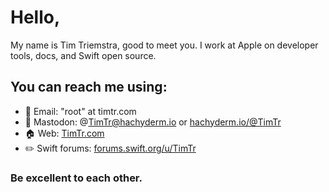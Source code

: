 # Hello,

My name is Tim Triemstra, good to meet you. I work at Apple on developer tools, docs, and Swift open source.

## You can reach me using:

- 📨 Email: "root" at timtr.com
- 🐘 Mastodon: @TimTr@hachyderm.io or [hachyderm.io/@TimTr](https://hachyderm.io/@TimTr)
- 🏠 Web:  [TimTr.com](https://timtr.com)
- ✏️ Swift forums: [forums.swift.org/u/TimTr](https://forums.swift.org/u/TimTr)

### Be excellent to each other. 
